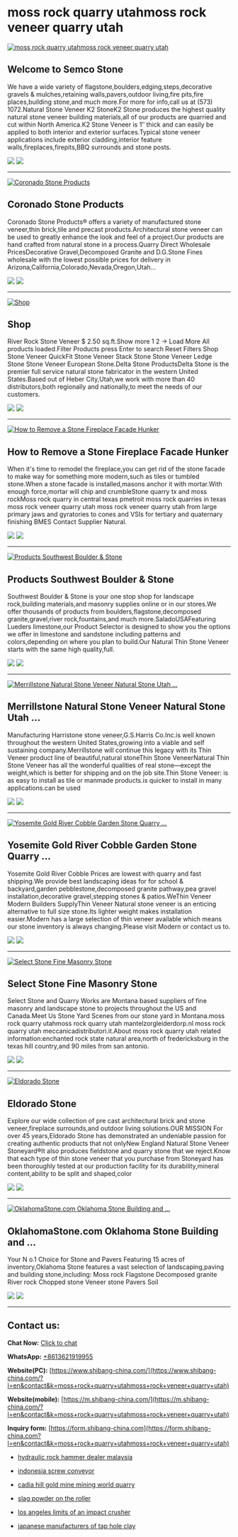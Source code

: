 # moss rock quarry utahmoss rock veneer quarry utah

<a href="https://swt.shibang-china.com/?l=en&img&k=moss+rock+quarry+utahmoss+rock+veneer+quarry+utah" target="_blank">![moss rock quarry utahmoss rock veneer quarry utah](http://static.shibang-china.com/all-800x300/621.jpg)</a>

## Welcome to Semco Stone
We have a wide variety of flagstone,boulders,edging,steps,decorative gravels &amp; mulches,retaining walls,pavers,outdoor living,fire pits,fire places,building stone,and much more.For more for info,call us at (573) 1072.Natural Stone Veneer K2 StoneK2 Stone produces the highest quality natural stone veneer building materials,all of our products are quarried and cut within North America.K2 Stone Veneer is 1″ thick and can easily be applied to both interior and exterior surfaces.Typical stone veneer applications include exterior cladding,interior feature walls,fireplaces,firepits,BBQ surrounds and stone posts.


<a href="https://whatsapp.shibangsoft.com/WhatsApp.php" target="_blank" title="WhatsApp">![](http://static.shibang-china.com/icon/whatsapp.png)</a> <a href="https://swt.shibang-china.com/?l=en&icon&k=moss+rock+quarry+utahmoss+rock+veneer+quarry+utah" target="_blank">![](http://static.shibang-china.com/icon/chat-en.png)</a>

---

<a href="https://swt.shibang-china.com/?l=en&img&k=moss+rock+quarry+utahmoss+rock+veneer+quarry+utah" target="_blank">![Coronado Stone Products](http://static.shibang-china.com/all-800x300/1195.jpg)</a>

## Coronado Stone Products
Coronado Stone Products&#174; offers a variety of manufactured stone veneer,thin brick,tile and precast products.Architectural stone veneer can be used to greatly enhance the look and feel of a project.Our products are hand crafted from natural stone in a process.Quarry Direct Wholesale PricesDecorative Gravel,Decomposed Granite and D.G.Stone Fines wholesale with the lowest possible prices for delivery in Arizona,California,Colorado,Nevada,Oregon,Utah…


<a href="https://whatsapp.shibangsoft.com/WhatsApp.php" target="_blank" title="WhatsApp">![](http://static.shibang-china.com/icon/whatsapp.png)</a> <a href="https://swt.shibang-china.com/?l=en&icon&k=moss+rock+quarry+utahmoss+rock+veneer+quarry+utah" target="_blank">![](http://static.shibang-china.com/icon/chat-en.png)</a>

---

<a href="https://swt.shibang-china.com/?l=en&img&k=moss+rock+quarry+utahmoss+rock+veneer+quarry+utah" target="_blank">![Shop](http://static.shibang-china.com/all-800x300/1074.jpg)</a>

## Shop
River Rock Stone Veneer $ 2.50 sq.ft.Show more 1 2 → Load More All products loaded.Filter Products press Enter to search Reset Filters Shop Stone Veneer QuickFit Stone Veneer Stack Stone Stone Veneer Ledge Stone Stone Veneer European Stone.Delta Stone ProductsDelta Stone is the premier full service natural stone fabricator in the western United States.Based out of Heber City,Utah,we work with more than 40 distributors,both regionally and nationally,to meet the needs of our customers.


<a href="https://whatsapp.shibangsoft.com/WhatsApp.php" target="_blank" title="WhatsApp">![](http://static.shibang-china.com/icon/whatsapp.png)</a> <a href="https://swt.shibang-china.com/?l=en&icon&k=moss+rock+quarry+utahmoss+rock+veneer+quarry+utah" target="_blank">![](http://static.shibang-china.com/icon/chat-en.png)</a>

---

<a href="https://swt.shibang-china.com/?l=en&img&k=moss+rock+quarry+utahmoss+rock+veneer+quarry+utah" target="_blank">![How to Remove a Stone Fireplace Facade Hunker](http://static.shibang-china.com/all-800x300/1238.jpg)</a>

## How to Remove a Stone Fireplace Facade Hunker
When it's time to remodel the fireplace,you can get rid of the stone facade to make way for something more modern,such as tiles or tumbled stone.When a stone facade is installed,masons anchor it with mortar.With enough force,mortar will chip and crumbleStone quarry tx and moss rockMoss rock quarry in central texas pmetroit moss rock quarries in texas moss rock veneer quarry utah moss rock veneer quarry utah from large primary jaws and gyratories to cones and VSIs for tertiary and quaternary finishing BMES Contact Supplier Natural.


<a href="https://whatsapp.shibangsoft.com/WhatsApp.php" target="_blank" title="WhatsApp">![](http://static.shibang-china.com/icon/whatsapp.png)</a> <a href="https://swt.shibang-china.com/?l=en&icon&k=moss+rock+quarry+utahmoss+rock+veneer+quarry+utah" target="_blank">![](http://static.shibang-china.com/icon/chat-en.png)</a>

---

<a href="https://swt.shibang-china.com/?l=en&img&k=moss+rock+quarry+utahmoss+rock+veneer+quarry+utah" target="_blank">![Products Southwest Boulder &amp; Stone](http://static.shibang-china.com/all-800x300/547.jpg)</a>

## Products Southwest Boulder &amp; Stone
Southwest Boulder &amp; Stone is your one stop shop for landscape rock,building materials,and masonry supplies online or in our stores.We offer thousands of products from boulders,flagstone,decomposed granite,gravel,river rock,fountains,and much more.SaladoUSAFeaturing Lueders limestone,our Product Selector is designed to show you the options we offer in limestone and sandstone including patterns and colors,depending on where you plan to build.Our Natural Thin Stone Veneer starts with the same high quality,full.


<a href="https://whatsapp.shibangsoft.com/WhatsApp.php" target="_blank" title="WhatsApp">![](http://static.shibang-china.com/icon/whatsapp.png)</a> <a href="https://swt.shibang-china.com/?l=en&icon&k=moss+rock+quarry+utahmoss+rock+veneer+quarry+utah" target="_blank">![](http://static.shibang-china.com/icon/chat-en.png)</a>

---

<a href="https://swt.shibang-china.com/?l=en&img&k=moss+rock+quarry+utahmoss+rock+veneer+quarry+utah" target="_blank">![Merrillstone Natural Stone Veneer Natural Stone Utah …](http://static.shibang-china.com/all-800x300/756.jpg)</a>

## Merrillstone Natural Stone Veneer Natural Stone Utah …
Manufacturing Harristone stone veneer,G.S.Harris Co.Inc.is well known throughout the western United States,growing into a viable and self sustaining company.Merrillstone will continue this legacy with its Thin Veneer product line of beautiful,natural stoneThin Stone VeneerNatural Thin Stone Veneer has all the wonderful qualities of real stone—except the weight,which is better for shipping and on the job site.Thin Stone Veneer: is as easy to install as tile or manmade products.is quicker to install in many applications.can be used


<a href="https://whatsapp.shibangsoft.com/WhatsApp.php" target="_blank" title="WhatsApp">![](http://static.shibang-china.com/icon/whatsapp.png)</a> <a href="https://swt.shibang-china.com/?l=en&icon&k=moss+rock+quarry+utahmoss+rock+veneer+quarry+utah" target="_blank">![](http://static.shibang-china.com/icon/chat-en.png)</a>

---

<a href="https://swt.shibang-china.com/?l=en&img&k=moss+rock+quarry+utahmoss+rock+veneer+quarry+utah" target="_blank">![Yosemite Gold River Cobble Garden Stone Quarry …](http://static.shibang-china.com/all-800x300/601.jpg)</a>

## Yosemite Gold River Cobble Garden Stone Quarry …
Yosemite Gold River Cobble Prices are lowest with quarry and fast shipping.We provide best landscaping ideas for for school &amp; backyard,garden pebblestone,decomposed granite pathway,pea gravel installation,decorative gravel,stepping stones &amp; patios.WeThin Veneer Modern Builders SupplyThin Veneer Natural stone veneer is an enticing alternative to full size stone.Its lighter weight makes installation easier.Modern has a large selection of thin veneer available which means our stone inventory is always changing.Please visit Modern or contact us to.


<a href="https://whatsapp.shibangsoft.com/WhatsApp.php" target="_blank" title="WhatsApp">![](http://static.shibang-china.com/icon/whatsapp.png)</a> <a href="https://swt.shibang-china.com/?l=en&icon&k=moss+rock+quarry+utahmoss+rock+veneer+quarry+utah" target="_blank">![](http://static.shibang-china.com/icon/chat-en.png)</a>

---

<a href="https://swt.shibang-china.com/?l=en&img&k=moss+rock+quarry+utahmoss+rock+veneer+quarry+utah" target="_blank">![Select Stone Fine Masonry Stone](http://static.shibang-china.com/all-800x300/1124.jpg)</a>

## Select Stone Fine Masonry Stone
Select Stone and Quarry Works are Montana based suppliers of fine masonry and landscape stone to projects throughout the US and Canada.Meet Us Stone Yard Scenes from our stone yard in Montana.moss rock quarry utahmoss rock quarry utah mantelzorgleiderdorp.nl moss rock quarry utah meccanicadistributori.it.About moss rock quarry utah related information:enchanted rock state natural area,north of fredericksburg in the texas hill country,and 90 miles from san antonio.


<a href="https://whatsapp.shibangsoft.com/WhatsApp.php" target="_blank" title="WhatsApp">![](http://static.shibang-china.com/icon/whatsapp.png)</a> <a href="https://swt.shibang-china.com/?l=en&icon&k=moss+rock+quarry+utahmoss+rock+veneer+quarry+utah" target="_blank">![](http://static.shibang-china.com/icon/chat-en.png)</a>

---

<a href="https://swt.shibang-china.com/?l=en&img&k=moss+rock+quarry+utahmoss+rock+veneer+quarry+utah" target="_blank">![Eldorado Stone](http://static.shibang-china.com/all-800x300/636.jpg)</a>

## Eldorado Stone
Explore our wide collection of pre cast architectural brick and stone veneer,fireplace surrounds,and outdoor living solutions.OUR MISSION For over 45 years,Eldorado Stone has demonstrated an undeniable passion for creating authentic products that not onlyNew England Natural Stone Veneer Stoneyard&#174;It also produces fieldstone and quarry stone that we reject.Know that each type of thin stone veneer that you purchase from Stoneyard has been thoroughly tested at our production facility for its durability,mineral content,ability to be split and shaped,color


<a href="https://whatsapp.shibangsoft.com/WhatsApp.php" target="_blank" title="WhatsApp">![](http://static.shibang-china.com/icon/whatsapp.png)</a> <a href="https://swt.shibang-china.com/?l=en&icon&k=moss+rock+quarry+utahmoss+rock+veneer+quarry+utah" target="_blank">![](http://static.shibang-china.com/icon/chat-en.png)</a>

---

<a href="https://swt.shibang-china.com/?l=en&img&k=moss+rock+quarry+utahmoss+rock+veneer+quarry+utah" target="_blank">![OklahomaStone.com Oklahoma Stone Building and …](http://static.shibang-china.com/all-800x300/75.jpg)</a>

## OklahomaStone.com Oklahoma Stone Building and …
Your N o.1 Choice for Stone and Pavers Featuring 15 acres of inventory,Oklahoma Stone features a vast selection of landscaping,paving and building stone,including: Moss rock Flagstone Decomposed granite River rock Chopped stone Veneer stone Pavers Soil

<a href="https://whatsapp.shibangsoft.com/WhatsApp.php" target="_blank" title="WhatsApp">![](http://static.shibang-china.com/icon/whatsapp.png)</a> <a href="https://swt.shibang-china.com/?l=en&icon&k=moss+rock+quarry+utahmoss+rock+veneer+quarry+utah" target="_blank">![](http://static.shibang-china.com/icon/chat-en.png)</a>

---
## Contact us:

**Chat Now:** [Click to chat](https://swt.shibang-china.com?l=en&contact&k=moss+rock+quarry+utahmoss+rock+veneer+quarry+utah)

**WhatsApp:**  [+8613621919955](https://whatsapp.shibangsoft.com/WhatsApp.php)

**Website(PC):** [https://www.shibang-china.com/](https://www.shibang-china.com/?l=en&contact&k=moss+rock+quarry+utahmoss+rock+veneer+quarry+utah)

**Website(mobile):** [https://m.shibang-china.com/](https://m.shibang-china.com/?l=en&contact&k=moss+rock+quarry+utahmoss+rock+veneer+quarry+utah)

**Inquiry form:** [https://form.shibang-china.com](https://form.shibang-china.com?l=en&contact&k=moss+rock+quarry+utahmoss+rock+veneer+quarry+utah)

* [hydraulic rock hammer dealer malaysia](../135/hydraulic%20rock%20hammer%20dealer%20malaysia.md)

* [indonesia screw conveyor](../137/indonesia%20screw%20conveyor.md)

* [cadia hill gold mine mining world quarry](../137/cadia%20hill%20gold%20mine%20mining%20world%20quarry.md)

* [slag powder on the roller](../135/slag%20powder%20on%20the%20roller.md)

* [los angeles limits of an impact crusher](../138/los%20angeles%20limits%20of%20an%20impact%20crusher.md)

* [japanese manufacturers of tap hole clay](../128/japanese%20manufacturers%20of%20tap%20hole%20clay.md)
